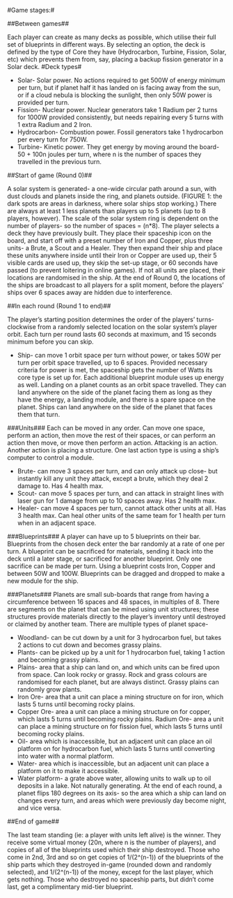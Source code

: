 #Game stages:#

##Between games##

Each player can create as many decks as possible, which utilise their full set of blueprints in different ways. By selecting an option, the deck is defined by the type of Core they have (Hydrocarbon, Turbine, Fission, Solar, etc) which prevents them from, say, placing a backup fission generator in a Solar deck.
#Deck types#
* Solar- Solar power. No actions required to get 500W of energy minimum per turn, but if planet half it has landed on is facing away from the sun, or if a cloud nebula is blocking the sunlight, then only 50W power is provided per turn.
* Fission- Nuclear power. Nuclear generators take 1 Radium per 2 turns for 1000W provided consistently, but needs repairing every 5 turns with 1 extra Radium and 2 Iron.
* Hydrocarbon- Combustion power. Fossil generators take 1 hydrocarbon per every turn for 750W.
* Turbine- Kinetic power. They get energy by moving around the board- 50 + 100n joules per turn, where n is the number of spaces they travelled in the previous turn.

##Start of game (Round 0)##

A solar system is generated- a one-wide circular path around a sun, with dust clouds and planets inside the ring, and planets outside. (FIGURE 1: the dark spots are areas in darkness, where solar ships stop working.) There are always at least 1 less planets than players up to 5 planets (up to 8 players, however). The scale of the solar system ring is dependent on the number of players- so the number of spaces = (n*8). The player selects a deck they have previously built. They place their spaceship icon on the board, and start off with a preset number of Iron and Copper, plus three units- a Brute, a Scout and a Healer. They then expand their ship and place these units anywhere inside until their Iron or Copper are used up, their 5 visible cards are used up, they skip the set-up stage, or 60 seconds have passed (to prevent loitering in online games). If not all units are placed, their locations are randomised in the ship. At the end of Round 0, the locations of the ships are broadcast to all players for a split moment, before the players’ ships over 6 spaces away are hidden due to interference.

##In each round (Round 1 to end)##

 The player’s starting position determines the order of the players’ turns- clockwise from a randomly selected location on the solar system’s player orbit. Each turn per round lasts 60 seconds at maximum, and 15 seconds minimum before you can skip.
* Ship- can move 1 orbit space per turn without power, or takes 50W per turn per orbit space travelled, up to 6 spaces. Provided necessary criteria for power is met, the spaceship gets the number of Watts its core type is set up for. Each additional blueprint module uses up energy as well. Landing on a planet counts as an orbit space travelled. They can land anywhere on the side of the planet facing them as long as they have the energy, a landing module, and there is a spare space on the planet. Ships can land anywhere on the side of the planet that faces them that turn.

###Units###
Each can be moved in any order. Can move one space, perform an action, then move the rest of their spaces, or can perform an action then move, or move then perform an action. Attacking is an action. Another action is placing a structure. One last action type is using a ship’s computer to control a module.
* Brute- can move 3 spaces per turn, and can only attack up close- but instantly kill any unit they attack, except a brute, which they deal 2 damage to. Has 4 health max.
* Scout- can move 5 spaces per turn, and can attack in straight lines with laser gun for 1 damage from up to 10 spaces away. Has 2 health max.
* Healer- can move 4 spaces per turn, cannot attack other units at all. Has 3 health max. Can heal other units of the same team for 1 health per turn when in an adjacent space.

###Blueprints###
A player can have up to 5 blueprints on their bar. Blueprints from the chosen deck enter the bar randomly at a rate of one per turn. A blueprint can be sacrificed for materials, sending it back into the deck until a later stage, or sacrificed for another blueprint. Only one sacrifice can be made per turn. Using a blueprint costs Iron, Copper and between 50W and 100W. Blueprints can be dragged and dropped to make a new module for the ship.

###Planets###
Planets are small sub-boards that range from having a circumference between 16 spaces and 48 spaces, in multiples of 8. There are segments on the planet that can be mined using unit structures; these structures provide materials directly to the player’s inventory until destroyed or claimed by another team. There are multiple types of planet space-
* Woodland- can be cut down by a unit for 3 hydrocarbon fuel, but takes 2 actions to cut down and becomes grassy plains.
* Plants- can be picked up by a unit for 1 hydrocarbon fuel, taking 1 action and becoming grassy plains.
* Plains- area that a ship can land on, and which units can be fired upon from space. Can look rocky or grassy. Rock and grass colours are randomised for each planet, but are always distinct. Grassy plains can randomly grow plants.
* Iron Ore- area that a unit can place a mining structure on for iron, which lasts 5 turns until becoming rocky plains.
* Copper Ore- area a unit can place a mining structure on for copper, which lasts 5 turns until becoming rocky plains.
 Radium Ore- area a unit can place a mining structure on for fission fuel, which lasts 5 turns until becoming rocky plains.
* Oil- area which is inaccessible, but an adjacent unit can place an oil platform on for hydrocarbon fuel, which lasts 5 turns until converting into water with a normal platform.
* Water- area which is inaccessible, but an adjacent unit can place a platform on it to make it accessible.
* Water platform- a grate above water, allowing units to walk up to oil deposits in a lake. Not naturally generating.
 At the end of each round, a planet flips 180 degrees on its axis- so the area which a ship can land on changes every turn, and areas which were previously day become night, and vice versa.

##End of game##

  The last team standing (ie: a player with units left alive) is the winner. They receive some virtual money (20n, where n is the number of players), and copies of all of the blueprints used which their ship destroyed. Those who come in 2nd, 3rd and so on get copies of 1/(2^(n-1)) of the blueprints of the ship parts which they destroyed in-game (rounded down and randomly selected), and 1/(2^(n-1)) of the money, except for the last player, which gets nothing. Those who destroyed no spaceship parts, but didn’t come last, get a complimentary mid-tier blueprint.

